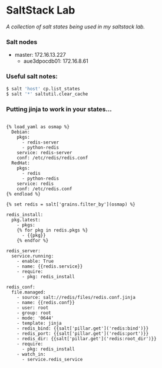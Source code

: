 # SaltStack Lab

*A collection of salt states being used in my saltstack lab.*

### Salt nodes
- master:  172.16.13.227
  * aue3dpocdb01:  172.16.8.61

### Useful salt notes:
```sh
$ salt 'host' cp.list_states
$ salt '*' saltutil.clear_cache
```

### Putting jinja to work in your states...
~~~~

{% load_yaml as osmap %}
  Debian:
    pkgs:
      - redis-server
      - python-redis
    service: redis-server
    conf: /etc/redis/redis.conf
  RedHat:
    pkgs:
      - redis
      - python-redis
    service: redis
    conf: /etc/redis.conf
{% endload %}

{% set redis = salt['grains.filter_by'](osmap) %}

redis_install:
  pkg.latest:
    - pkgs:
    {% for pkg in redis.pkgs %}
      - {{pkg}}
    {% endfor %}

redis_server:
  service.running:
    - enable: True
    - name: {{redis.service}}
    - require:
      - pkg: redis_install

redis_conf:
  file.managed:
    - source: salt://redis/files/redis.conf.jinja
    - name: {{redis.conf}}
    - user: root
    - group: root
    - mode: '0644'
    - template: jinja
    - redis_bind: {{salt['pillar.get']('redis:bind')}}
    - redis_port: {{salt['pillar.get']('redis:port')}}
    - redis_dir: {{salt['pillar.get']('redis:root_dir')}}
    - require:
      - pkg: redis_install
    - watch_in:
      - service.redis_service
~~~~